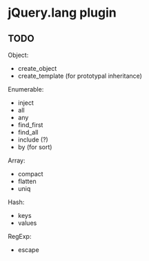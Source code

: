 # jQuery.lang plugin #

## TODO ##

Object:

 - create_object
 - create_template (for prototypal inheritance)

Enumerable:

 - inject
 - all
 - any
 - find_first
 - find_all
 - include (?)
 - by (for sort)

Array:

 - compact
 - flatten
 - uniq

Hash:

 - keys
 - values

RegExp:

 - escape

